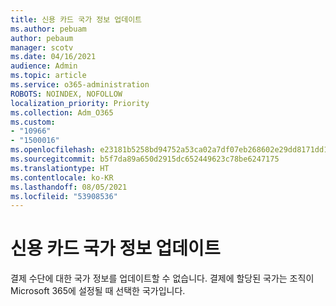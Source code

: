 ```yaml
---
title: 신용 카드 국가 정보 업데이트
ms.author: pebuam
author: pebaum
manager: scotv
ms.date: 04/16/2021
audience: Admin
ms.topic: article
ms.service: o365-administration
ROBOTS: NOINDEX, NOFOLLOW
localization_priority: Priority
ms.collection: Adm_O365
ms.custom:
- "10966"
- "1500016"
ms.openlocfilehash: e23181b5258bd94752a53ca02a7df07eb268602e29dd8171dd1a04f58a45b75f
ms.sourcegitcommit: b5f7da89a650d2915dc652449623c78be6247175
ms.translationtype: HT
ms.contentlocale: ko-KR
ms.lasthandoff: 08/05/2021
ms.locfileid: "53908536"
---
```

# <a name="update-credit-card-country-information"></a>신용 카드 국가 정보 업데이트

결제 수단에 대한 국가 정보를 업데이트할 수 없습니다. 결제에 할당된 국가는 조직이 Microsoft 365에 설정될 때 선택한 국가입니다. 
